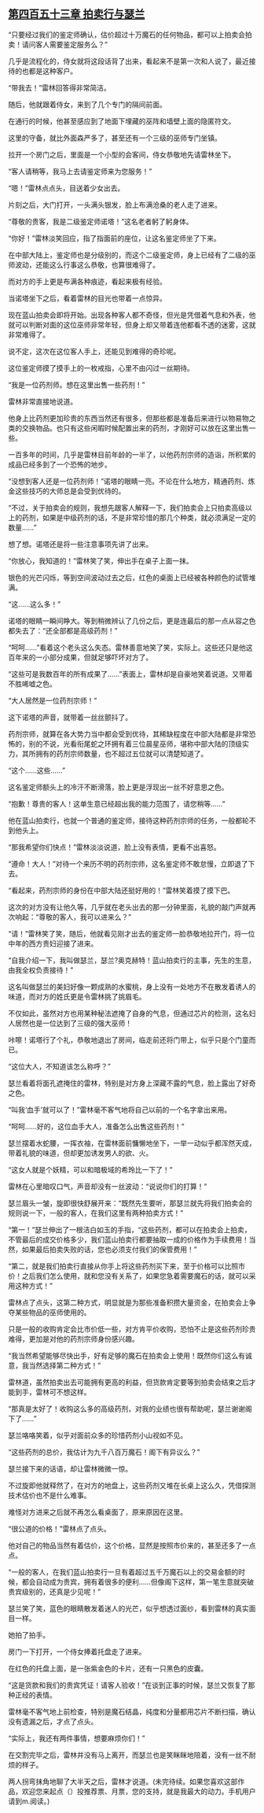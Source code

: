## [第四百五十三章 拍卖行与瑟兰](https://www.xxbiquge.com/11_11222/8923561.html)


  “只要经过我们的鉴定师确认，估价超过十万魔石的任何物品，都可以上拍卖会拍卖！请问客人需要鉴定服务么？”

  几乎是流程化的，侍女就将这段话背了出来，看起来不是第一次和人说了，最近接待的也都是这种客户。

  “带我去！”雷林回答得非常简洁。

  随后，他就跟着侍女，来到了几个专门的隔间前面。

  在通行的时候，他甚至感应到了地面下埋藏的巫阵和墙壁上面的隐匿符文。

  这里的守备，就比外面森严多了，甚至还有一个三级的巫师专门坐镇。

  拉开一个房门之后，里面是一个小型的会客间，侍女恭敬地先请雷林坐下。

  “客人请稍等，我马上去请鉴定师来为您服务！”

  “嗯！”雷林点点头，目送着少女出去。

  片刻之后，大门打开，一头满头银发，脸上布满沧桑的老人走了进来。

  “尊敬的贵客，我是二级鉴定师诺塔！”这名老者躬了躬身体。

  “你好！”雷林淡笑回应，指了指面前的座位，让这名鉴定师坐了下来。

  在中部大陆上，鉴定师也是分级别的，而这个二级鉴定师，身上已经有了二级的巫师波动，还能这么行事这么恭敬，也算很难得了。

  而对方的手上更是布满各种痕迹，看起来极有经验。

  当诺塔坐下之后，看着雷林的目光也带着一点惊异。

  现在蓝山拍卖会即将开始。出现各种客人都不奇怪，但光是凭借着气息和外表，他就可以判断对面的这位巫师非常年轻，但身上却又带着连他都看不透的迷雾，这就非常难得了。

  说不定，这次在这位客人手上，还能见到难得的奇珍呢。

  这位鉴定师摸了摸手上的一枚戒指，心里不由闪过一丝期待。

  “我是一位药剂师。想在这里出售一些药剂！”

  雷林非常直接地说道。

  他身上比药剂更加珍贵的东西当然还有很多，但那些都是准备后来进行以物易物之类的交换物品。也只有这些闲暇时候配置出来的药剂，才刚好可以放在这里出售一些。

  一百多年的时间，几乎是雷林目前年龄的一半了，以他药剂宗师的造诣，所积累的成品已经多到了一个恐怖的地步。

  “没想到客人还是一位药剂师！”诺塔的眼睛一亮。不论在什么地方，精通药剂、炼金这些技巧的大师总是会受到优待的。

  “不过，关于拍卖会的规则，我想先跟客人解释一下，我们拍卖会上只拍卖高级以上的药剂，如果是中级药剂的话，不是非常珍惜的那几个种类，就必须满足一定的数量……”

  想了想。诺塔还是将一些注意事项先讲了出来。

  “你放心，我知道的！”雷林笑了笑，伸出手在桌子上面一抹。

  银色的光芒闪烁，等到空间波动过去之后，红色的桌面上已经被各种颜色的试管堆满。

  “这……这么多！”

  诺塔的眼睛一瞬间睁大。等到稍微辨认了几份之后，更是连最后的那一点从容之色都失去了：“还全部都是高级药剂！”

  “呵呵……”看着这个老头这么失态。雷林善意地笑了笑，实际上。这些还只是他这百年来的一小部分成果，但就足够吓坏对方了。

  “这些可是我数百年的所有成果了……”表面上，雷林却是自豪地笑着说道。又带着不胜唏嘘之色。

  “大人居然是一位药剂宗师！”

  这下诺塔的声音，就带着一丝丝颤抖了。

  药剂宗师，就算在各大势力当中都会受到优待，其稀缺程度在中部大陆都是非常恐怖的，别的不说，光看衔尾蛇之环拥有着三位晨星巫师，堪称中部大陆的顶级实力，其所拥有的药剂宗师数量，也不超过五位就可以清楚知道了。

  “这个……这些……”

  这名鉴定师额头上的冷汗不断滑落，脸上更是浮现出一丝不好意思之色。

  “抱歉！尊贵的客人！这单生意已经超出我的能力范围了，请您稍等……”

  他在蓝山拍卖行，也就一个普通的鉴定师，接待这种药剂宗师的任务，一般都轮不到他头上。

  “那我希望你们快点！”雷林淡淡说道，脸上没有表情，更看不出喜怒。

  “遵命！大人！”对待一个来历不明的药剂宗师，这名鉴定师不敢怠慢，立即退了下去。

  “看起来，药剂宗师的身份在中部大陆还挺好用的！”雷林笑着摸了摸下巴。

  这次的对方没有让他久等，几乎就在老头出去的那一分钟里面，礼貌的敲门声就再次响起：“尊敬的客人，我可以进来么？”

  “请！”雷林笑了笑，随后，他就看见刚才出去的鉴定师一脸恭敬地拉开门，将一位中年的西方贵妇迎接了进来。

  “自我介绍一下，我叫做瑟兰，瑟兰?奥克赫特！蓝山拍卖行的主事，先生的生意，由我全权负责接待！”

  这名叫做瑟兰的美妇好像一颗成熟的水蜜桃，身上没有一处地方不在散发着诱人的味道，而对方的姓氏更是令雷林挑了挑眉毛。

  不仅如此，虽然对方也用某种秘法遮掩了自身的气息，但通过芯片的检测，这名妇人居然也是一位达到了三级的强大巫师！

  咔嚓！诺塔行了个礼，恭敬地退出了房间，临走前还将门带上，似乎只是个门童而已。

  “这位大人，不知道该怎么称呼？”

  瑟兰看着将面孔遮掩住的雷林，特别是对方身上深藏不露的气息，脸上露出了好奇之色。

  “叫我‘血手’就可以了！”雷林毫不客气地将自己以前的一个名字拿出来用。

  “呵呵……好的，这位血手大人，准备怎么出售这些药剂！”

  瑟兰摆着水蛇腰，一挥衣袖，在雷林面前慵懒地坐下，一举一动似乎都浑然天成，带着礼貌的味道，但却更加诱发男人的欲、火。

  “这女人就是个妖精，可以和暗极域的希玲比一下了！”

  雷林在心里暗叹口气，声音却没有一丝波动：“说说你们的打算！”

  瑟兰眉头一皱，旋即很快舒展开来：“既然先生要听，那瑟兰就先将我们拍卖会的规则说一下，一般的客人，在我们这里有两种拍卖方式！”

  “第一！”瑟兰伸出了一根洁白如玉的手指，“这些药剂，都可以在拍卖会上拍卖，不管最后的成交价格多少，我们蓝山拍卖行都要抽取一成的价格作为手续费用！当然，如果最后拍卖失败的话，您也必须支付我们的保管费用！”

  “第二，就是我们拍卖行直接从你手上将这些药剂买下来，至于价格可以比照市价！之后我们怎么使用，就和您没有关系了，如果您急着需要魔石的话，就可以采用这种方式！”

  雷林点了点头，这第二种方式，明显就是为那些准备积攒大量资金，在拍卖会上争夺某些物品的巫师使用的。

  只是一般的收购肯定会比市价低一些，对方肯平价收购，恐怕不止是这些药剂珍贵难得，更加是对他的药剂宗师身份感兴趣。

  “我当然希望能够尽快出手，好有足够的魔石在拍卖会上使用！既然你们这么有诚意，我当然选择第二种方式！”

  雷林道，虽然拍卖出去可能拥有更高的利益，但货款肯定要等到拍卖会结束之后才能到手，雷林可不想这样。

  “那真是太好了！收购这么多的高级药剂，对我的业绩也很有帮助呢，瑟兰谢谢阁下了……”

  瑟兰咯咯笑着，似乎对面前众多的珍惜药剂小山视如不见。

  “这些药剂的总价，我估计为九千八百万魔石！阁下有异议么？”

  瑟兰接下来的话语，却让雷林微微一惊。

  不过旋即他就释然了，在对方的地盘上，这些药剂又堆在长桌上这么久，凭借探测技术估价也不是什么难事。

  难怪对方进来之后就不再怎么看桌面了，原来原因在这里。

  “很公道的价格！”雷林点了点头。

  他对自己的物品当然有着估价，这个价格，显然是按照市价来的，甚至还多了一点点。

  “一般的客人，在我们蓝山拍卖行一旦有着超过五千万魔石以上的交易金额的时候，都会自动成为贵宾，拥有着很多的便利……但像阁下这样，第一笔生意就突破贵宾级别的，还真是少见呢！”

  瑟兰笑了笑，蓝色的眼睛散发着迷人的光芒，似乎想透过面纱，看到雷林的真实面目一样。

  她拍了拍手。

  房门一下打开，一个侍女捧着托盘走了进来。

  在红色的托盘上面，是一张紫金色的卡片，还有一只黑色的皮囊。

  “这是货款和我们的贵宾凭证！请客人验收！”在谈到正事的时候，瑟兰又恢复了那种正经的表情。

  雷林毫不客气地上前检查，特别是魔石结晶，纯度和分量都用芯片不断扫描，确认没有遗漏之后，才点了点头。

  “实际上，我还有两件事情，想要麻烦你们！”

  在交割完毕之后，雷林并没有马上离开，而瑟兰也是笑眯眯地陪着，没有一丝不耐烦的样子。

  两人拐弯抹角地聊了大半天之后，雷林才说道。(未完待续。如果您喜欢这部作品，欢迎您来起点（）投推荐票、月票，您的支持，就是我最大的动力。手机用户请到m.阅读。)

